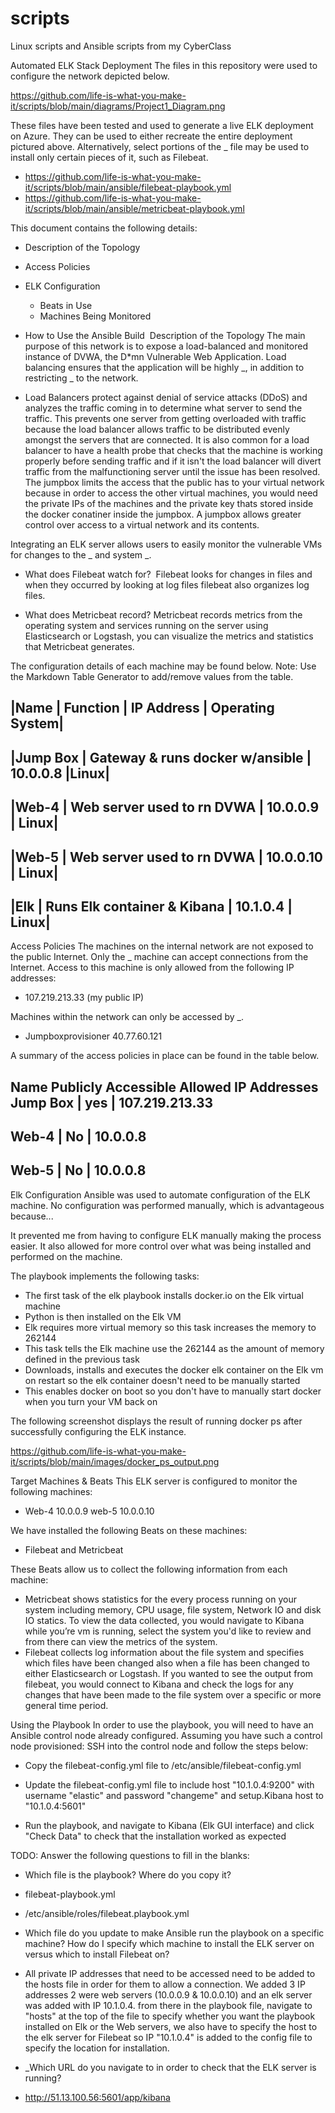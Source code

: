 # scripts
Linux scripts and Ansible scripts from my CyberClass


Automated ELK Stack Deployment
The files in this repository were used to configure the network depicted below.

  https://github.com/life-is-what-you-make-it/scripts/blob/main/diagrams/Project1_Diagram.png 

These files have been tested and used to generate a live ELK deployment on Azure. They can be used to either recreate the entire deployment pictured above. Alternatively, select portions of the _ file may be used to install only certain pieces of it, such as Filebeat.
* https://github.com/life-is-what-you-make-it/scripts/blob/main/ansible/filebeat-playbook.yml
* https://github.com/life-is-what-you-make-it/scripts/blob/main/ansible/metricbeat-playbook.yml 

This document contains the following details:
* Description of the Topology 
* Access Policies 
* ELK Configuration 
    * Beats in Use 
    * Machines Being Monitored 
* How to Use the Ansible Build 
Description of the Topology
The main purpose of this network is to expose a load-balanced and monitored instance of DVWA, the D*mn Vulnerable Web Application.
Load balancing ensures that the application will be highly _, in addition to restricting _ to the network.

* Load Balancers protect against denial of service attacks (DDoS) and analyzes the traffic coming in to determine what server to send the traffic. This prevents one server from getting overloaded with traffic because the load balancer allows traffic to be distributed evenly amongst the servers that are connected. It is also common for a load balancer to have a health probe that checks that the machine is working properly before sending traffic and if it isn't the load balancer will divert traffic from the malfunctioning server until the issue has been resolved. The jumpbox limits the access that the public has to your virtual network because in order to access the other virtual machines, you would need the private IPs of the machines and the private key thats stored inside the docker conatiner inside the jumpbox. A jumpbox allows greater control over access to a virtual network and its contents.


Integrating an ELK server allows users to easily monitor the vulnerable VMs for changes to the _ and system _.
* What does Filebeat watch for?  Filebeat looks for changes in files and when they occurred by looking at log files filebeat also organizes log files.

* What does Metricbeat record? Metricbeat records metrics from the operating system and services running on the server using Elasticsearch or Logstash, you can visualize the metrics and statistics that Metricbeat generates.

The configuration details of each machine may be found below.
Note: Use the Markdown Table Generator to add/remove values from the table.

|Name	| Function	| IP Address	| Operating System|
-----------------------------------------------
|Jump Box	| Gateway & runs docker w/ansible	| 10.0.0.8	|Linux|
----------------------------------------------------------
|Web-4 |	Web server used to rn DVWA	| 10.0.0.9 |	Linux|
----------------------------------------------------
|Web-5	| Web server used to rn DVWA |	10.0.0.10	| Linux| 
----------------------------------------------------
|Elk |	Runs Elk container & Kibana	| 10.1.0.4	| Linux|
--------------------------------------------------

Access Policies
The machines on the internal network are not exposed to the public Internet. 
Only the _ machine can accept connections from the Internet. Access to this machine is only allowed from the following IP addresses:
*  107.219.213.33  (my public IP)

Machines within the network can only be accessed by _.
* Jumpboxprovisioner 40.77.60.121

A summary of the access policies in place can be found in the table below.

Name	Publicly Accessible	Allowed IP Addresses
Jump Box |	yes	| 107.219.213.33  
----------------------------
Web-4 |	No	 | 10.0.0.8
---------------------------
Web-5 |	No	 | 10.0.0.8
----------------------------

Elk Configuration
Ansible was used to automate configuration of the ELK machine. No configuration was performed manually, which is advantageous because...

It prevented me from having to configure ELK manually making the process easier. It also allowed for more control over what was being installed and performed on the machine.


The playbook implements the following tasks:
* The first task of the elk playbook installs docker.io on the Elk virtual machine
* Python is then installed on the Elk VM
* Elk requires more virtual memory so this task increases the memory to 262144
* This task tells the Elk machine use the 262144 as the amount of memory defined in the previous task
* Downloads, installs and executes the docker elk container on the Elk vm on restart so the elk container doesn't need to be manually started
* This enables docker on boot so you don't have to manually start docker when you turn your VM back on

The following screenshot displays the result of running docker ps after successfully configuring the ELK instance.

https://github.com/life-is-what-you-make-it/scripts/blob/main/images/docker_ps_output.png 


Target Machines & Beats
This ELK server is configured to monitor the following machines:

* Web-4 10.0.0.9  web-5 10.0.0.10

We have installed the following Beats on these machines:

*  Filebeat and Metricbeat

These Beats allow us to collect the following information from each machine:

* Metricbeat shows statistics for the every process running on your system including memory, CPU usage, file system, Network IO and disk IO statics. To view the data collected, you would navigate to Kibana while you’re vm is running, select the system you'd like to review and from there can view the metrics of the system.
* Filebeat collects log information about the file system and specifies which files have been changed also when a file has been changed to either Elasticsearch or Logstash. If you wanted to see the output from filebeat, you would connect to Kibana and check the logs for any changes that have been made to the file system over a specific or more general time period. 

Using the Playbook
In order to use the playbook, you will need to have an Ansible control node already configured. Assuming you have such a control node provisioned: 
SSH into the control node and follow the steps below:

* Copy the filebeat-config.yml file to /etc/ansible/filebeat-config.yml

* Update the filebeat-config.yml file to include host "10.1.0.4:9200" with username "elastic" and password "changeme" and setup.Kibana host to "10.1.0.4:5601"

* Run the playbook, and navigate to Kibana (Elk GUI interface) and click "Check Data" to check that the installation worked as expected

TODO: Answer the following questions to fill in the blanks:
* Which file is the playbook? Where do you copy it?

*  filebeat-playbook.yml
*  /etc/ansible/roles/filebeat.playbook.yml


* Which file do you update to make Ansible run the playbook on a specific machine? How do I specify which machine to install the ELK server on versus which to install Filebeat on?

* All private IP addresses that need to be accessed need to be added to the hosts file in order for them to allow a connection. We added 3 IP addresses 2 were web servers (10.0.0.9 & 10.0.0.10) and an elk server was added with IP 10.1.0.4. from there in the playbook file, navigate to "hosts" at the top of the file to specify whether you want the playbook installed on Elk or the Web servers, we also have to specify the host to the elk server for Filebeat so IP "10.1.0.4" is added to the config file to specify the location for installation.


* _Which URL do you navigate to in order to check that the ELK server is running?

*  http://51.13.100.56:5601/app/kibana 
